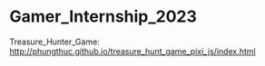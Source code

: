 # Gamer_Internship_2023
Treasure_Hunter_Game: http://phungthuc.github.io/treasure_hunt_game_pixi_js/index.html
